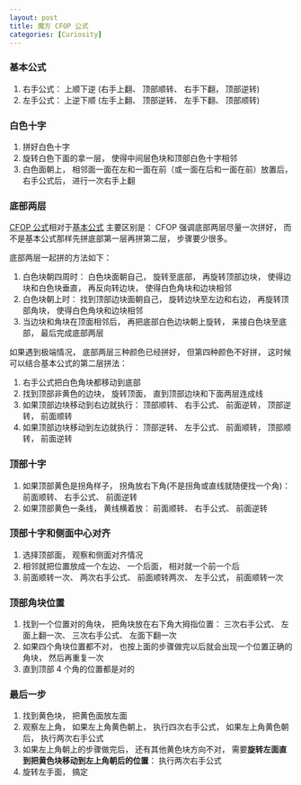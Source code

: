 ```yaml
---
layout: post
title: 魔方 CFOP 公式
categories: [Curiosity]
---
```


### 基本公式
1. 右手公式： 上顺下逆 (右手上翻、 顶部顺转、 右手下翻， 顶部逆转)
2. 左手公式： 上逆下顺 (左手上翻、 顶部逆转、 左手下翻、 顶部顺转)

### 白色十字
1. 拼好白色十字
2. 旋转白色下面的拿一层， 使得中间层色块和顶部白色十字相邻
3. 白色面朝上， 相邻面一面在左和一面在前（或一面在后和一面在前）放置后， 右手公式后， 进行一次右手上翻

### 底部两层
[CFOP 公式](https://1hrbld.tw/intermediate-selection-panel/333-intermediate-method-cfop-introduction/)相对于[基本公式](https://manateelazycat.github.io/2021/03/16/cube.html) 主要区别是： CFOP 强调底部两层尽量一次拼好， 而不是基本公式那样先拼底部第一层再拼第二层， 步骤要少很多。

底部两层一起拼的方法如下：
1. 白色块朝四周时： 白色块面朝自己， 旋转至底部， 再旋转顶部边块， 使得边块和白色块垂直， 再反向转边块， 使得白色角块和边块相邻
2. 白色块朝上时： 找到顶部边块面朝自己， 旋转边块至左边和右边， 再旋转顶部角块， 使得白色角块和边块相邻
3. 当边块和角块在顶面相邻后， 再把底部白色边块朝上旋转， 来接白色块至底部， 最后完成底部两层

如果遇到极端情况， 底部两层三种颜色已经拼好， 但第四种颜色不好拼， 这时候可以结合基本公式的第二层拼法：
1. 右手公式把白色角块都移动到底部
2. 找到顶部非黄色的边块， 旋转顶面， 直到顶部边块和下面两层连成线
3. 如果顶部边块移动到右边就执行： 顶部顺转、 右手公式、 前面逆转， 顶部逆转， 前面顺转
4. 如果顶部边块移动到左边就执行： 顶部逆转、 左手公式、 前面顺转， 顶部顺转， 前面逆转

### 顶部十字
1. 如果顶部黄色是拐角样子， 拐角放右下角(不是拐角或直线就随便找一个角)： 前面顺转、 右手公式、 前面逆转
2. 如果顶部黄色一条线， 黄线横着放： 前面顺转、 右手公式、 前面逆转

### 顶部十字和侧面中心对齐
1. 选择顶部面， 观察和侧面对齐情况
2. 相邻就把位置放成一个左边、 一个后面， 相对就一个前一个后
3. 前面顺转一次、 两次右手公式、 前面顺转两次、 左手公式， 前面顺转一次

### 顶部角块位置
1. 找到一个位置对的角块， 把角块放在右下角大拇指位置： 三次右手公式、 左面上翻一次、 三次右手公式、 左面下翻一次
2. 如果四个角块位置都不对， 也按上面的步骤做完以后就会出现一个位置正确的角块， 然后再重复一次
3. 直到顶部 4 个角的位置都是对的

### 最后一步
1. 找到黄色块， 把黄色面放左面
2. 观察左上角， 如果左上角黄色朝上， 执行四次右手公式， 如果左上角黄色朝后， 执行两次右手公式
3. 如果左上角朝上的步骤做完后， 还有其他黄色块方向不对， 需要**旋转左面直到把黄色块移动到左上角朝后的位置**： 执行两次右手公式
3. 旋转左手面， 搞定
